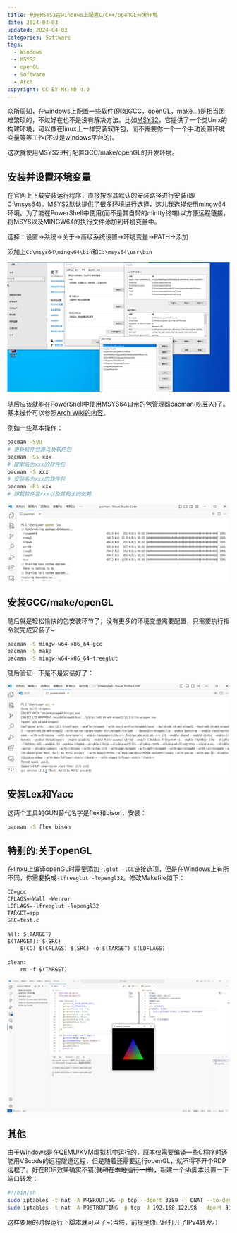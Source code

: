 ```yaml
---
title: 利用MSYS2在windows上配置C/C++/openGL开发环境
date: 2024-04-03
updated: 2024-04-03
categories: Software
tags:
  - Windows
  - MSYS2
  - openGL
  - Software
  - Arch
copyright: CC BY-NC-ND 4.0
---
```


众所周知，在windows上配置一些软件(例如GCC，openGL，make...)是相当困难繁琐的，不过好在也不是没有解决方法。比如[MSYS2](https://www.msys2.org/)，它提供了一个类Unix的构建环境，可以像在linux上一样安装软件包，而不需要你一个一个手动设置环境变量等等工作(不过是windows平台的)。

这次就使用MSYS2进行配置GCC/make/openGL的开发环境。

## 安装并设置环境变量

在官网上下载安装运行程序，直接按照其默认的安装路径进行安装(即C:\msys64)。MSYS2默认提供了很多环境进行选择，这儿我选择使用mingw64环境。为了能在PowerShell中使用(而不是其自带的mintty终端)以方便远程链接，将MSYS以及MINGW64的执行文件添加到环境变量中。

选择：设置->系统->关于->高级系统设置->环境变量->PATH->添加

添加上`C:\msys64\mingw64\bin`和`C:\msys64\usr\bin`

![就这样](../images/6/Path.png)

随后应该就能在PowerShell中使用MSYS64自带的包管理器pacman(~~吃豆人~~)了。基本操作可以参照[Arch Wiki的内容](https://wiki.archlinuxcn.org/wiki/Pacman#%E5%AE%89%E8%A3%85%E8%BD%AF%E4%BB%B6%E5%8C%85)。

例如一些基本操作：

```bash
pacman -Syu
# 更新软件包源以及软件包
pacman -Ss xxx
# 搜索名为xxx的软件包
pacman -S xxx
# 安装名为xxx的软件包
pacman -Rs xxx
# 卸载软件包xxx以及其相关的依赖
```

![就是Arch Linux同款包管理器啦](../images/6/pacman_Syu.png)

## 安装GCC/make/openGL

随后就是轻松愉快的包安装环节了，没有更多的环境变量需要配置，只需要执行指令就完成安装了~

```bash
pacman -S mingw-w64-x86_64-gcc
pacman -S make
pacman -S mingw-w64-x86_64-freeglut
```

随后验证一下是不是安装好了：

![当然也可以编译个hello world看看](../images/6/gcc_v.png)

## 安装Lex和Yacc

这两个工具的GUN替代名字是flex和bison，安装：

```bash
pacman -S flex bison
```

## 特别的:关于openGL

在linxu上编译openGL时需要添加`-lglut -lGL`链接选项，但是在Windows上有所不同，你需要换成`-lfreeglut -lopengl32`。修改Makefile如下：

```make
CC=gcc
CFLAGS=-Wall -Werror
LDFLAGS=-lfreeglut -lopengl32
TARGET=app
SRC=test.c

all: $(TARGET)
$(TARGET): $(SRC)
	$(CC) $(CFLAGS) $(SRC) -o $(TARGET) $(LDFLAGS)

clean:
	rm -f $(TARGET)
```

![画个彩三角](../images/6/Run.png)

## 其他

由于Windows是在QEMU/KVM虚拟机中运行的，原本仅需要编译一些C程序时还能用VScode的远程隧道远程，但是随着还需要运行openGL，就不得不开个RDP远程了。好在RDP效果确实不错(~~就和在本地运行一样~~)，新建一个sh脚本设置一下端口转发：

```bash
#!/bin/sh
sudo iptables -t nat -A PREROUTING -p tcp --dport 3389 -j DNAT --to-destination 192.168.122.98:3389
sudo iptables -t nat -A POSTROUTING -p tcp -d 192.168.122.98 --dport 3389 -j MASQUERADE
```

这样要用的时候运行下脚本就可以了~(当然，前提是你已经打开了IPv4转发。）
